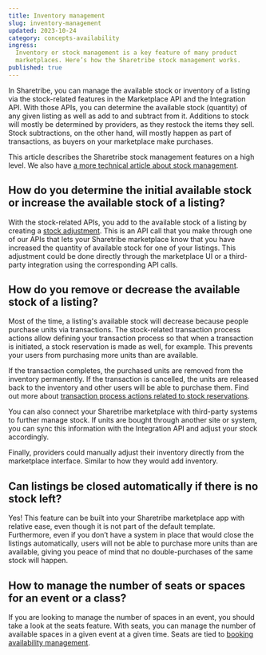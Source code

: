 ```yaml
---
title: Inventory management
slug: inventory-management
updated: 2023-10-24
category: concepts-availability
ingress:
  Inventory or stock management is a key feature of many product
  marketplaces. Here’s how the Sharetribe stock management works.
published: true
---
```


In Sharetribe, you can manage the available stock or inventory of a
listing via the stock-related features in the Marketplace API and the
Integration API. With those APIs, you can determine the available stock
(quantity) of any given listing as well as add to and subtract from it.
Additions to stock will mostly be determined by providers, as they
restock the items they sell. Stock subtractions, on the other hand, will
mostly happen as part of transactions, as buyers on your marketplace
make purchases.

This article describes the Sharetribe stock management features on a
high level. We also have
[a more technical article about stock management](/references/stock/).

## How do you determine the initial available stock or increase the available stock of a listing?

With the stock-related APIs, you add to the available stock of a listing
by creating a [stock adjustment](/references/stock/). This is an API
call that you make through one of our APIs that lets your Sharetribe
marketplace know that you have increased the quantity of available stock
for one of your listings. This adjustment could be done directly through
the marketplace UI or a third-party integration using the corresponding
API calls.

## How do you remove or decrease the available stock of a listing?

Most of the time, a listing's available stock will decrease because
people purchase units via transactions. The stock-related transaction
process actions allow defining your transaction process so that when a
transaction is initiated, a stock reservation is made as well, for
example. This prevents your users from purchasing more units than are
available.

If the transaction completes, the purchased units are removed from the
inventory permanently. If the transaction is cancelled, the units are
released back to the inventory and other users will be able to purchase
them. Find out more about
[transaction process actions related to stock reservations](/references/transaction-process-actions/#stock-reservations).

You can also connect your Sharetribe marketplace with third-party
systems to further manage stock. If units are bought through another
site or system, you can sync this information with the Integration API
and adjust your stock accordingly.

Finally, providers could manually adjust their inventory directly from
the marketplace interface. Similar to how they would add inventory.

## Can listings be closed automatically if there is no stock left?

Yes! This feature can be built into your Sharetribe marketplace app with
relative ease, even though it is not part of the default template.
Furthermore, even if you don’t have a system in place that would close
the listings automatically, users will not be able to purchase more
units than are available, giving you peace of mind that no
double-purchases of the same stock will happen.

## How to manage the number of seats or spaces for an event or a class?

If you are looking to manage the number of spaces in an event, you
should take a look at the seats feature. With seats, you can manage the
number of available spaces in a given event at a given time. Seats are
tied to [booking availability management](/concepts/manage-seats/).
